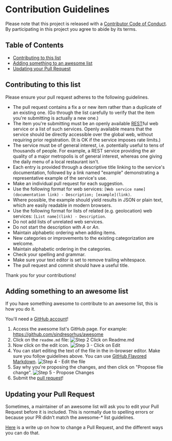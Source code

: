 # Contribution Guidelines

Please note that this project is released with a
[Contributor Code of Conduct](code-of-conduct.md).
By participating in this project you agree to abide by its terms.

## Table of Contents

- [Contributing to this list](#contributing-to-this-list)
- [Adding something to an awesome list](#adding-something-to-an-awesome-list)
- [Updating your Pull Request](#updating-your-pull-request)

## Contributing to this list

Please ensure your pull request adheres to the following guidelines.

- The pull request contains a fix a or new item rather than a duplicate
  of an existing one.
  (Go through the list carefully to verify that the item you're submitting
  is actually a new one.)
- The item you're submitting must be an openly available
  [REST](https://en.wikipedia.org/wiki/Representational_state_transfer)ful
  web service or a list of such services.
  Openly available means that the service should be directly accessible
  over the global web, without requiring prior registration.
  (It is OK if the service imposes rate limits.)
- The service must be of general interest, i.e. potentially useful to tens
  of thousands of people.
  For example, a REST service providing the air quality of a major metropolis
  is of general interest, whereas one giving the daily menu of a local
  restaurant isn't.
- Each entry is provided through a descriptive title linking to the service's
  documentation, followed by a link named "example" demonstrating a
  representative example of the service's use.
- Make an individual pull request for each suggestion.
- Use the following format for web services:
  `[Web service name](documentation link) - Description; [example](link)`.
- Where possible, the example should yield results in JSON or plain text,
  which are easily readable in modern browsers.
- Use the following format for lists of related (e.g. geolocation) web services:
  `[List name](link) - Description`.
- Do not add lists of unrelated web services.
- Do not start the description with *A* or *An*.
- Maintain alphabetic ordering when adding items.
- New categories or improvements to the existing categorization are welcome.
- Maintain alphabetic ordering in the categories.
- Check your spelling and grammar.
- Make sure your text editor is set to remove trailing whitespace.
- The pull request and commit should have a useful title.

Thank you for your contributions!

## Adding something to an awesome list

If you have something awesome to contribute to an awesome list, this is how you do it.

You'll need a [GitHub account](https://github.com/join)!

1. Access the awesome list's GitHub page. For example: https://github.com/sindresorhus/awesome
2. Click on the `readme.md` file: ![Step 2 Click on Readme.md](https://cloud.githubusercontent.com/assets/170270/9402920/53a7e3ea-480c-11e5-9d81-aecf64be55eb.png)
3. Now click on the edit icon. ![Step 3 - Click on Edit](https://cloud.githubusercontent.com/assets/170270/9402927/6506af22-480c-11e5-8c18-7ea823530099.png)
4. You can start editing the text of the file in the in-browser editor. Make sure you follow guidelines above. You can use [GitHub Flavored Markdown](https://help.github.com/articles/github-flavored-markdown/). ![Step 4 - Edit the file](https://cloud.githubusercontent.com/assets/170270/9402932/7301c3a0-480c-11e5-81f5-7e343b71674f.png)
5. Say why you're proposing the changes, and then click on "Propose file change". ![Step 5 - Propose Changes](https://cloud.githubusercontent.com/assets/170270/9402937/7dd0652a-480c-11e5-9138-bd14244593d5.png)
6. Submit the [pull request](https://help.github.com/articles/using-pull-requests/)!

## Updating your Pull Request

Sometimes, a maintainer of an awesome list will ask you to edit your Pull Request before it is included. This is normally due to spelling errors or because your PR didn't match the awesome-* list guidelines.

[Here](https://github.com/RichardLitt/docs/blob/master/amending-a-commit-guide.md) is a write up on how to change a Pull Request, and the different ways you can do that.
